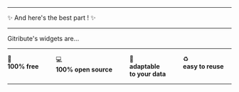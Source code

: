 
<br>
<br>

<div class="has-text-centered my-6">
  
  <hr>

  <p class="is-size-3 has-text-weight-bold mb-1">
    ✨ And here's the best part ! ✨
  </p>

  <hr>

  <p class="is-size-4 mb-2 mt-4">
    Gitribute's widgets are...
  </p>

  <hr>

  <div class="columns my-6">
    <div class="column is-size-5">
      <span class="is-size-4">
        💸
      </span><br>
      <b>100% free</b>
    </div>
    <div class="column is-size-5">
      <span class="is-size-4">
        💻
      </span><br>
      <b>100% open source</b>
    </div>
    <div class="column is-size-5">
      <span class="is-size-4">
        🔌
      </span><br>
      <b>adaptable
      <br>to your data</b>
    </div>
    <div class="column is-size-5">
      <span class="is-size-4">
        ♻️
      </span><br>
      <b>easy to reuse</b>
    </div>
  </div>

  <hr class="my-6">

  <!-- <p class="is-size-1 my-5">
    What ?
    <br>
    <span class="">😱</span>
  </p>

  <hr>

  <p class="is-size-4 my-2">
    <i>You read it</i>
  </p>

  <hr>

  <p class="is-size-1 my-5">
    Really ?
    <br>
    <span class="">😵‍💫</span>
  </p>

  <hr>

  <p class="is-size-4 my-2">
    <i>Yes</i>
  </p>

  <hr>

  <p class="is-size-1 my-5">
    Dammmmmm...
    <br>
    <span class="">🤯</span>
  </p>

  <hr>

  <p class="is-size-4 my-2">
    <i>Indeed</i>
  </p>

  <hr> -->

</div>
